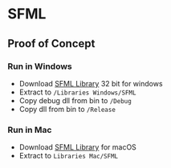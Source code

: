 # SFML

## Proof of Concept
### Run in Windows
- Download [SFML Library](https://www.sfml-dev.org/download/sfml/2.5.1/) 32 bit for windows
- Extract to `/Libraries Windows/SFML`
- Copy debug dll from bin to `/Debug`
- Copy dll from bin to `/Release`

### Run in Mac
- Download [SFML Library](https://www.sfml-dev.org/download/sfml/2.5.1/) for macOS
- Extract to `Libraries Mac/SFML`
